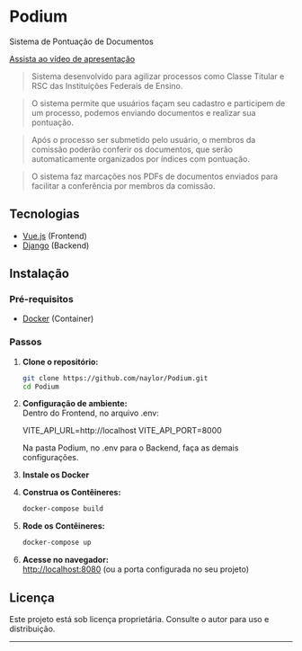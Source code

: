 # Podium

Sistema de Pontuação de Documentos

[Assista ao vídeo de apresentação](https://www.youtube.com/watch?v=iJV6Lqx4mGQ)

> Sistema desenvolvido para agilizar processos como Classe Titular e RSC das Instituições Federais de Ensino.

> O sistema permite que usuários façam seu cadastro e participem de um processo, podemos enviando documentos e realizar sua pontuação.

> Após o processo ser submetido pelo usuário, o membros da comissão poderão conferir os documentos, que serão automaticamente organizados por índices com pontuação.

> O sistema faz marcações nos PDFs de documentos enviados para facilitar a conferência por membros da comissão.


## Tecnologias

- [Vue.js](https://vuejs.org/) (Frontend)
- [Django](https://www.djangoproject.com/) (Backend)

## Instalação

### Pré-requisitos

- [Docker](https://www.docker.com/) (Container)

### Passos

1. **Clone o repositório:**

   ```bash
   git clone https://github.com/naylor/Podium.git
   cd Podium
   ```

2. **Configuração de ambiente:**  
   Dentro do Frontend, no arquivo .env:
    
    VITE_API_URL=http://localhost
    VITE_API_PORT=8000

    Na pasta Podium, no .env para o Backend, faça as demais configurações.

3. **Instale os Docker**

4. **Construa os Contêineres:**

   ```bash
   docker-compose build
   ```

5. **Rode os Contêineres:**

   ```bash
   docker-compose up
   ```

6. **Acesse no navegador:**  
   [http://localhost:8080](http://localhost:8080) (ou a porta configurada no seu projeto)


## Licença

Este projeto está sob licença proprietária. Consulte o autor para uso e distribuição.

---